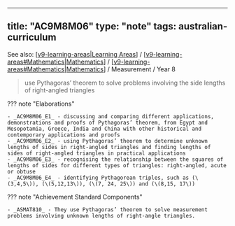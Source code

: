 
---
title: "AC9M8M06"
type: "note"
tags: australian-curriculum
---

See also: [[v9-learning-areas|Learning Areas]] / [[v9-learning-areas#Mathematics|Mathematics]] / [[v9-learning-areas#Mathematics|Mathematics]] / Measurement / Year 8

> use Pythagoras’ theorem to solve problems involving the side lengths of right-angled triangles

??? note "Elaborations"

	- _AC9M8M06_E1_ - discussing and comparing different applications, demonstrations and proofs of Pythagoras’ theorem, from Egypt and Mesopotamia, Greece, India and China with other historical and contemporary applications and proofs
	- _AC9M8M06_E2_ - using Pythagoras’ theorem to determine unknown lengths of sides in right-angled triangles and finding lengths of sides of right-angled triangles in practical applications
	- _AC9M8M06_E3_ - recognising the relationship between the squares of lengths of sides for different types of triangles: right-angled, acute or obtuse
	- _AC9M8M06_E4_ - identifying Pythagorean triples, such as (\(3,4,5\)), (\(5,12,13\)), (\(7, 24, 25\)) and (\(8,15, 17\))
??? note "Achievement Standard Components"

	- _ASMAT810_ - They use Pythagoras’ theorem to solve measurement problems involving unknown lengths of right-angle triangles.

[//begin]: # "Autogenerated link references for markdown compatibility"
[v9-learning-areas|Learning Areas]: ../v9-learning-areas "Learning Areas"
[v9-learning-areas#Mathematics|Mathematics]: ../v9-learning-areas "Learning Areas"
[//end]: # "Autogenerated link references"
